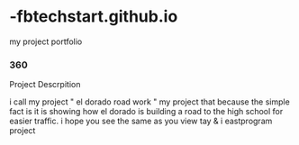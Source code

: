 # -fbtechstart.github.io
my project portfolio

### 360

<script src="vizor.io/lissiah/allissia-tay-eastproject/ " ></script>

Project Descrpition 

i call my project " el dorado road work " my project that because the simple fact is it is showing how el dorado is building a road to the high school for easier traffic. i hope you see the same as you view tay & i eastprogram project 
